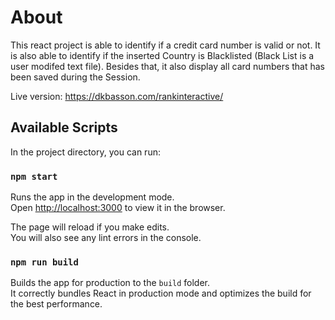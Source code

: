 # About

This react project is able to identify if a credit card number is valid or not.
It is also able to identify if the inserted Country is Blacklisted (Black List is a user modifed text file).
Besides that, it also display all card numbers that has been saved during the Session.

Live version: https://dkbasson.com/rankinteractive/

## Available Scripts

In the project directory, you can run:

### `npm start`

Runs the app in the development mode.\
Open [http://localhost:3000](http://localhost:3000) to view it in the browser.

The page will reload if you make edits.\
You will also see any lint errors in the console.

### `npm run build`

Builds the app for production to the `build` folder.\
It correctly bundles React in production mode and optimizes the build for the best performance.
